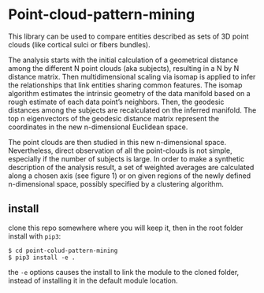 # Point-cloud-pattern-mining

This library can be used to compare entities described as sets of 3D point clouds (like cortical sulci or fibers bundles).

The analysis starts with the initial calculation of a geometrical distance among the different N point clouds (aka subjects), resulting in a N by N distance matrix. Then multidimensional scaling via isomap is applied to infer the relationships that link entities sharing common features. The isomap algorithm estimates the intrinsic geometry of the data manifold based on a rough estimate of each data point’s neighbors. Then, the geodesic distances among the subjects are recalculated on the inferred manifold. The top n eigenvectors of the geodesic distance matrix represent the coordinates in the new n-dimensional Euclidean space.

The point clouds are then studied in this new n-dimensional space. Nevertheless, direct observation of all the point-clouds is not simple, especially if the number of subjects is large. In order to make a synthetic description of the analysis result, a set of weighted averages are calculated along a chosen axis (see figure 1) or on given regions of the newly defined n-dimensional space, possibly specified by a clustering algorithm.

## install
clone this repo somewhere where you will keep it, then in the root folder install with `pip3`:

```
$ cd point-colud-pattern-mining
$ pip3 install -e .

```

the `-e` options causes the install to link the module to the cloned folder, instead of installing it in the default module location.
